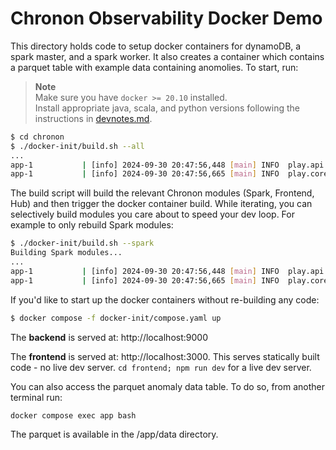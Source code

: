 # Chronon Observability Docker Demo

This directory holds code to setup docker containers for dynamoDB, a spark master, and a spark worker. It also creates a container which contains a parquet table with example data containing anomolies. To start, run:

> **Note**  
> Make sure you have `docker >= 20.10` installed.  
> Install appropriate java, scala, and python versions following the instructions in [devnotes.md](../devnotes.md#install-appropriate-java-scala-and-python-versions).

```bash
$ cd chronon
$ ./docker-init/build.sh --all
...
app-1           | [info] 2024-09-30 20:47:56,448 [main] INFO  play.api.Play - Application started (Prod) (no global state)
app-1           | [info] 2024-09-30 20:47:56,665 [main] INFO  play.core.server.PekkoHttpServer - Listening for HTTP on /[0:0:0:0:0:0:0:0]:9000
```

The build script will build the relevant Chronon modules (Spark, Frontend, Hub) and then trigger the docker container build. While iterating, you can selectively
build modules you care about to speed your dev loop. For example to only rebuild Spark modules:

```bash
$ ./docker-init/build.sh --spark
Building Spark modules...
...
app-1           | [info] 2024-09-30 20:47:56,448 [main] INFO  play.api.Play - Application started (Prod) (no global state)
app-1           | [info] 2024-09-30 20:47:56,665 [main] INFO  play.core.server.PekkoHttpServer - Listening for HTTP on /[0:0:0:0:0:0:0:0]:9000
```

If you'd like to start up the docker containers without re-building any code:

```bash
$ docker compose -f docker-init/compose.yaml up
```

The **backend** is served at: http://localhost:9000

The **frontend** is served at: http://localhost:3000. This serves statically built code - no live dev server. `cd frontend; npm run dev` for a live dev server.

You can also access the parquet anomaly data table. To do so, from another terminal run:

`docker compose exec app bash`

The parquet is available in the /app/data directory.
